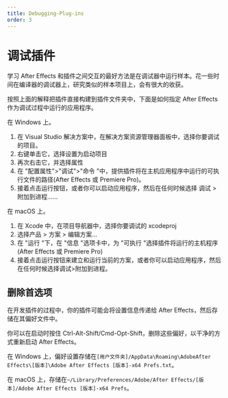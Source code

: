 ```yaml
---
title: Debugging-Plug-ins
order: 3
---
```


# 调试插件

学习 After Effects 和插件之间交互的最好方法是在调试器中运行样本。花一些时间在编译器的调试器上，研究类似的样本项目上，会有很大的收获。

按照上面的解释把插件直接构建到插件文件夹中，下面是如何指定 After Effects 作为调试过程中运行的应用程序。

在 Windows 上。

1. 在 Visual Studio 解决方案中，在解决方案资源管理器面板中，选择你要调试的项目。
2. 右键单击它，选择设置为启动项目
3. 再次右击它，并选择属性
4. 在 "配置属性">"调试">"命令 "中，提供插件将在主机应用程序中运行的可执行文件的路径(After Effects 或 Premiere Pro)。
5. 接着点击运行按钮，或者你可以启动应用程序，然后在任何时候选择 调试 > 附加到进程......

在 macOS 上。

1. 在 Xcode 中，在项目导航器中，选择你要调试的 xcodeproj
2. 选择产品 > 方案 > 编辑方案...
3. 在 "运行 "下，在 "信息 "选项卡中，为 "可执行 "选择插件将运行的主机程序(After Effects 或 Premiere Pro)
4. 接着点击运行按钮来建立和运行当前的方案，或者你可以启动应用程序，然后在任何时候选择调试>附加到进程。

## 删除首选项

在开发插件的过程中，你的插件可能会将设置信息传递给 After Effects，然后存储在其偏好文件中。

你可以在启动时按住 Ctrl-Alt-Shift/Cmd-Opt-Shift，删除这些偏好，以干净的方式重新启动 After Effects。

在 Windows 上，偏好设置存储在`[用户文件夹]/AppData\Roaming\AdobeAfter Effects\[版本]\Adobe After Effects [版本]-x64 Prefs.txt`。

在 macOS 上，存储在`~/Library/Preferences/Adobe/After Effects/[版本]/Adobe After Effects [版本]-x64 Prefs`。
